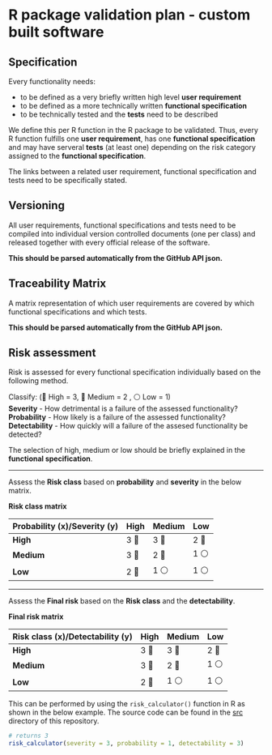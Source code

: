 # R package validation plan - custom built software

## Specification

Every functionality needs:
 - to be defined as a very briefly written high level **user requirement**
 - to be defined as a more technically written **functional specification**
 - to be technically tested and the **tests** need to be described

We define this per R function in the R package to be validated. Thus, every R function fulfills one **user requirement**,
has one **functional specification** and may have serveral **tests** (at least one) depending on the risk category assigned
to the **functional specification**.

The links between a related user requirement, functional specification and tests need to be specifically stated.

## Versioning

All user requirements, functional specifications and tests need to be compiled into individual version controlled
documents (one per class) and released together with every official release of the software.

**This should be parsed automatically from the GitHub API json.**

## Traceability Matrix

A matrix representation of which user requirements are covered by which functional specifications and which tests.

**This should be parsed automatically from the GitHub API json.**

## Risk assessment

Risk is assessed for every functional specification individually based on the following method.

Classify: (:red_circle: High = 3, :large_blue_circle: Medium = 2 , :white_circle: Low = 1)  
**Severity** - How detrimental is a failure of the assessed functionality?  
**Probability** - How likely is a failure of the assessed functionality?  
**Detectability** - How quickly will a failure of the assesed functionality be detected? 

The selection of high, medium or low should be briefly explained in the **functional specification**.

---

Assess the **Risk class** based on **probability** and **severity** in the below matrix.

**Risk class matrix**

|Probability (x)/Severity (y) | High | Medium | Low |
|-----------------------------|------|--------|-----|
| **High**                    |   3 :red_circle:  |   3 :red_circle:   |  2 :large_blue_circle: |
| **Medium**                  |   3 :red_circle: |   2 :large_blue_circle:   |  1 :white_circle: |
| **Low**                     |   2 :large_blue_circle: |   1 :white_circle:   |  1 :white_circle: |

---

Assess the **Final risk** based on the **Risk class** and the **detectability**.

**Final risk matrix**

|Risk class (x)/Detectability (y) | High | Medium | Low |
|---------------------------------|------|--------|-----|
| **High**                        |   3 :red_circle: |   3 :red_circle:   |  2 :large_blue_circle: |
| **Medium**                      |   3 :red_circle: |   2 :large_blue_circle:   |  1 :white_circle: |
| **Low**                         |   2 :large_blue_circle: |   1 :white_circle:   |  1 :white_circle: |

This can be performed by using the `risk_calculator()` function in R as shown in the below example.
The source code can be found in the [src](src) directory of this repository.

```r
# returns 3
risk_calculator(severity = 3, probability = 1, detectability = 3)
```




